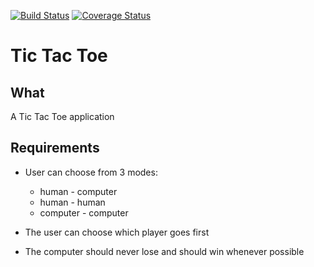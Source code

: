 [![Build Status](https://travis-ci.org/matthewglover/tic-tac-toe.svg?branch=master)](https://travis-ci.org/matthewglover/tic-tac-toe) [![Coverage Status](https://coveralls.io/repos/github/matthewglover/tic-tac-toe/badge.svg?branch=master)](https://coveralls.io/github/matthewglover/tic-tac-toe?branch=master)

# Tic Tac Toe

## What

A Tic Tac Toe application

## Requirements

- User can choose from 3 modes:
  - human - computer
  - human - human
  - computer - computer

- The user can choose which player goes first

- The computer should never lose and should win whenever possible
